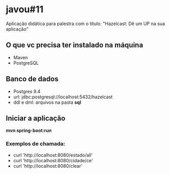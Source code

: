# javou#11

Aplicação didática para palestra com o título: "Hazelcast: Dê um UP na sua aplicação"

## O que vc precisa ter instalado na máquina
- Maven 
- PostgreSQL

## Banco de dados
- Postgres 9.4
- url: jdbc:postgresql://localhost:5432/hazelcast
- ddl e dml: arquivos na pasta **sql**

## Iniciar a aplicação
__mvn spring-boot:run__
 
### Exemplos de chamada:
- curl 'http://localhost:8080/estado/all'
- curl 'http://localhost:8080/cidade/ce'
- curl 'http://localhost:8080/clear' 

